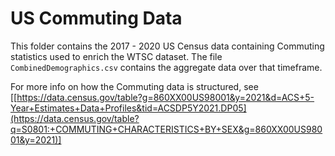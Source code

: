 # US Commuting Data
This folder contains the 2017 - 2020 US Census data containing Commuting statistics used to enrich the WTSC dataset. The file `CombinedDemographics.csv` contains the aggregate data over that timeframe.

For more info on how the Commuting data is structured, see [[https://data.census.gov/table?g=860XX00US98001&y=2021&d=ACS+5-Year+Estimates+Data+Profiles&tid=ACSDP5Y2021.DP05](https://data.census.gov/table?q=S0801:+COMMUTING+CHARACTERISTICS+BY+SEX&g=860XX00US98001&y=2021)]
